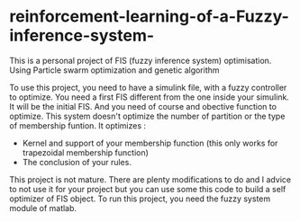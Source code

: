 # reinforcement-learning-of-a-Fuzzy-inference-system-
This is a personal project of FIS (fuzzy inference system) optimisation. Using Particle swarm optimization and genetic algorithm

To use this project, you need to have a simulink file, with a fuzzy controller to optimize. You need a first FIS different from the one inside your simulink. It will be the initial FIS. And you need of course and obective function to optimize. This system doesn't optimize the number of partition or the type of membership funtion. It optimizes :
- Kernel and support of your membership function (this only works for trapezoidal membership function)
- The conclusion of your rules.

This project is not mature. There are plenty modifications to do and I advice to not use it for your project but you can use some this code to build a self optimizer of FIS object. To run this project, you need the fuzzy system module of matlab.

